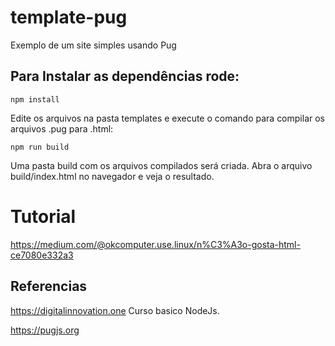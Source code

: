 # template-pug
Exemplo de um site simples usando Pug

## Para  Instalar as dependências rode:
`npm install`

Edite os arquivos na pasta templates e execute o comando para compilar os arquivos .pug para .html:

`npm run build`

Uma pasta build com os arquivos compilados será criada. Abra o arquivo build/index.html no navegador e veja o resultado.

# Tutorial 
https://medium.com/@okcomputer.use.linux/n%C3%A3o-gosta-html-ce7080e332a3

## Referencias
https://digitalinnovation.one Curso basico NodeJs.

https://pugjs.org
